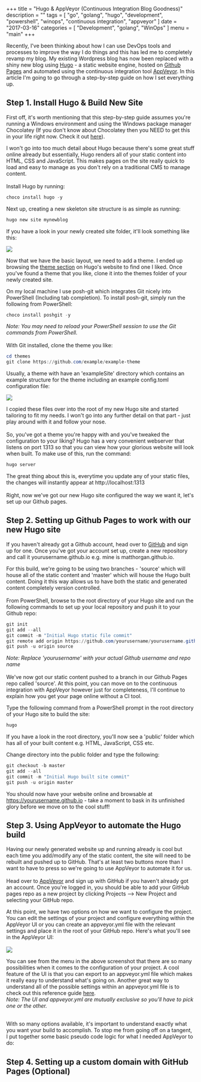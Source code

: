 +++
title = "Hugo & AppVeyor (Continuous Integration Blog Goodness)"
description = ""
tags = [
    "go",
    "golang",
    "hugo",
    "development",
    "powershell",
    "winops",
    "continuous integration",
    "appveyor"
]
date = "2017-03-16"
categories = [
    "Development",
    "golang",
    "WinOps"
]
menu = "main"
+++

Recently, I've been thinking about how I can use DevOps tools and processes to improve the way I do things and this has led me to completely revamp my blog. My existing Wordpress blog has now been replaced with a shiny new blog using [Hugo](https://gohugo.io/) - a static website engine, hosted on [Github Pages](https://pages.github.com/) and automated using the continuous integration tool [AppVeyor](https://www.appveyor.com/). In this article I'm going to go through a step-by-step guide on how I set everything up. 

## Step 1. Install Hugo & Build New Site
First off, it's worth mentioning that this step-by-step guide assumes you're running a Windows environment and using the Windows package manager Chocolatey (If you don't know about Chocolatey then you NEED to get this in your life right now. Check it out [here](https://chocolatey.org/)). 

I won't go into too much detail about Hugo because there's some great stuff online already but essentially, Hugo renders all of your static content into HTML, CSS and JavaScript. This makes pages on the site really quick to load and easy to manage as you don't rely on a traditional CMS to manage content. 
<br><br>
Install Hugo by running:
```powershell
choco install hugo -y
```

Next up, creating a new skeleton site structure is as simple as running:
```powershell
hugo new site mynewblog
```

If you have a look in your newly created site folder, it'll look something like this: 

![](/hugo-file-structure.PNG)

Now that we have the basic layout, we need to add a theme. I ended up browsing the [theme section](http://themes.gohugo.io/) on Hugo's website to find one I liked. Once you've found a theme that you like, clone it into the themes folder of your newly created site.

On my local machine I use posh-git which integrates Git nicely into PowerShell (Including tab completion). To install posh-git, simply run the following from PowerShell:
```powershell
choco install poshgit -y
```
*Note: You may need to reload your PowerShell session to use the Git commands from PowerShell.*
<br><br>
With Git installed, clone the theme you like:

```powershell
cd themes
git clone https://github.com/example/example-theme
```

Usually, a theme with have an 'exampleSite' directory which contains an example structure for the theme including an example config.toml configuration file: 

![](/theme-example-site.PNG)

I copied these files over into the root of my new Hugo site and started tailoring to fit my needs. I won't go into any further detail on that part - just play around with it and follow your nose.
<br><br>
So, you've got a theme you're happy with and you've tweaked the configuration to your liking? Hugo has a very convenient webserver that listens on port 1313 so that you can view how your glorious website will look when built. To make use of this, run the command:
```powershell
hugo server  
```
The great thing about this is, everytime you update any of your static files, the changes will instantly appear at http://localhost:1313
<br><br>
Right, now we've got our new Hugo site configured the way we want it, let's set up our Github pages.

## Step 2. Setting up Github Pages to work with our new Hugo site

If you haven't already got a Github account, head over to [GitHub](https://github.com) and sign up for one. Once you've got your account set up, create a new repository and call it yourusername.github.io e.g. mine is matthorgan.github.io. 

For this build, we're going to be using two branches - 'source' which will house all of the static content and 'master' which will house the Hugo built content. Doing it this way allows us to have both the static and generated content completely version controlled.
<br><br>
From PowerShell, browse to the root directory of your Hugo site and run the following commands to set up your local repository and push it to your Github repo:
```powershell
git init
git add --all
git commit -m "Initial Hugo static file commit"
git remote add origin https://github.com/yourusername/yourusername.github.io.git
git push -u origin source
``` 
*Note: Replace 'yourusername' with your actual Github username and repo name*
<br><br>
We've now got our static content pushed to a branch in our Github Pages repo called 'source'. At this point, you can move on to the continuous integration with AppVeyor however just for completeness, I'll continue to explain how you get your page online without a CI tool. 

Type the following command from a PowerShell prompt in the root directory of your Hugo site to build the site:
```powershell
hugo
```

If you have a look in the root directory, you'll now see a 'public' folder which has all of your built content e.g. HTML, JavaScript, CSS etc.

Change directory into the public folder and type the following:
```powershell
git checkout -b master
git add --all
git commit -m "Initial Hugo built site commit"
git push -u origin master 
```

You should now have your website online and browsable at https://yourusername.github.io - take a moment to bask in its unfinished glory before we move on to the cool stuff! 

## Step 3. Using AppVeyor to automate the Hugo build

Having our newly generated website up and running already is cool but each time you add/modify any of the static content, the site will need to be rebuilt and pushed up to GitHub. That's at least two buttons more than I want to have to press so we're going to use AppVeyor to automate it for us.
<br><br>
Head over to [AppVeyor](https://www.appveyor.com/) and sign up with GitHub if you haven't already got an account. Once you're logged in, you should be able to add your GitHub pages repo as a new project by clicking Projects --> New Project and selecting your GitHub repo. 

At this point, we have two options on how we want to configure the project. You can edit the settings of your project and configure everything within the AppVeyor UI or you can create an appveyor.yml file with the relevant settings and place it in the root of your GitHub repo. Here's what you'll see in the AppVeyor UI: 
<br><br>
![](/appveyor-example-settings.PNG)

You can see from the menu in the above screenshot that there are so many possibilities when it comes to the configuration of your project. A cool feature of the UI is that you can export to an appveyor.yml file which makes it really easy to understand what's going on. Another great way to understand all of the possible settings within an appveyor.yml file is to check out this reference guide [here](https://www.appveyor.com/docs/appveyor-yml/).  
*Note: The UI and appveyor.yml are mutually exclusive so you'll have to pick one or the other.*
<br><br>

With so many options available, it's important to understand exactly what you want your build to accomplish. To stop me from going off on a tangent, I put together some basic pseudo code logic for what I needed AppVeyor to do: 





## Step 4. Setting up a custom domain with GitHub Pages (Optional)
